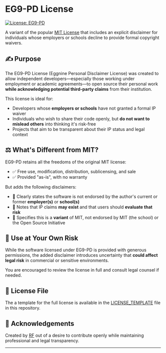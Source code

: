# EG9-PD License
[![License: EG9-PD](https://img.shields.io/badge/License-EG9-PD-lightgrey.svg)](LICENSE_TEMPLATE)

A variant of the popular [MIT License](https://opensource.org/license/mit/) that includes an explicit disclaimer for individuals whose employers or schools decline to provide formal copyright waivers.

## ✍️ Purpose

The EG9-PD License (Eggnine Personal Disclaimer License) was created to allow independent developers—especially those working under employment or academic agreements—to open source their personal work **while acknowledging potential third-party claims** from their institution.

This license is ideal for:

- Developers whose **employers or schools** have not granted a formal IP waiver
- Individuals who wish to share their code openly, but **do not want to mislead others** into thinking it's risk-free
- Projects that aim to be transparent about their IP status and legal context

## ⚖️ What's Different from MIT?

EG9-PD retains all the freedoms of the original MIT license:

- ✅ Free use, modification, distribution, sublicensing, and sale
- ✅ Provided "as-is", with no warranty

But adds the following disclaimers:

- 📌 Clearly states the software is not endorsed by the author's current or former **employer(s)** or **school(s)**
- 📌 Notes that IP claims **may exist** and that users should **evaluate that risk**
- 📌 Specifies this is a **variant** of MIT, not endorsed by MIT (the school) or the Open Source Initiative

## 🛑 Use at Your Own Risk

While the software licensed under EG9-PD is provided with generous permissions, the added disclaimer introduces uncertainty that **could affect legal risk** in commercial or sensitive environments.

You are encouraged to review the license in full and consult legal counsel if needed.

## 📎 License File

The a template for the full license is available in the [LICENSE_TEMPLATE](./LICENSE_TEMPLATE) file in this repository.

## 🙏 Acknowledgements

Created by [RF](mailto:RF@Eggnine.com) out of a desire to contribute openly while maintaining professional and legal transparency.

---
